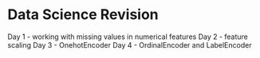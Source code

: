 # Data Science Revision 

Day 1 - working with missing values in numerical features 
Day 2 - feature scaling 
Day 3 - OnehotEncoder
Day 4 - OrdinalEncoder and LabelEncoder